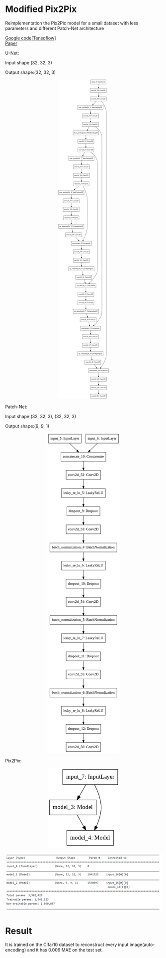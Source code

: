 # Modified Pix2Pix

Reimplementation the Pix2Pix model for a small dataset with less parameters and different Patch-Net architecture

[Google code[Tensoflow]](https://github.com/tensorflow/docs/blob/r2.0rc/site/en/r2/tutorials/generative/pix2pix.ipynb) </br>
[Paper](https://arxiv.org/abs/1611.07004) </br>


U-Net:


Input shape:(32, 32, 3)    
              
Output shape:(32, 32, 3)

<p align="center">
  <img src="unet.png">
</p>


Patch-Net:


Input shape:(32, 32, 3), (32, 32, 3)    
              
Output shape:(9, 9, 1)

<p align="center">
  <img src="patchnet.png">
</p>


Pix2Pix:
<p align="center">
  <img src="pix2pix.png">
</p>

<p align="center">
  <img src="model_summary.PNG">
</p>

# Result

It is trained on the Cifar10 dataset to reconstruct every input image(auto-encoding) and it has 0.006 MAE on the test set.
